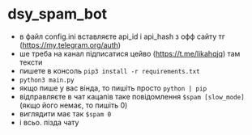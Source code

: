 # dsy_spam_bot

- в файл config.ini вставляєте api_id i api_hash з офф сайту тг (https://my.telegram.org/auth)
- ше треба на канал підписатися цейво (https://t.me/likahqjq) там тексти
- пишете в консоль ```pip3 install -r requirements.txt```
- ```python3 main.py```
- якщо пише у вас вінда, то пишіть просто ```python | pip```
- відправляєте в чат кацапів таке повідомлення ```$spam [slow_mode]``` (якщо його немає, то пишіть 0)
- виглядити має так ```$spam 0```
- і всьо. пізда чату
